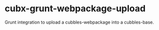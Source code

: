 # cubx-grunt-webpackage-upload
Grunt integration to upload a cubbles-webpackage into a cubbles-base.
